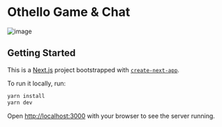 # Othello Game & Chat

![image](https://user-images.githubusercontent.com/7469145/114292707-c48f4f00-9a66-11eb-92af-b4ec7b9512fa.png)

## Getting Started

This is a [Next.js](https://nextjs.org/) project bootstrapped with [`create-next-app`](https://github.com/vercel/next.js/tree/canary/packages/create-next-app).

To run it locally, run:

```bash
yarn install
yarn dev
```

Open [http://localhost:3000](http://localhost:3000) with your browser to see the server running.
